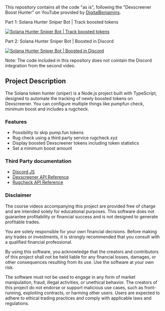This repository contains all the code "as is", following the "Dexscreener Boost Hunter" on YouTube provided by [DigitalBenjamins](https://x.com/digbenjamins).

Part 1: Solana Hunter Sniper Bot | Track boosted tokens

[![Solana Hunter Sniper Bot | Track boosted tokens](https://img.youtube.com/vi/u4xBWjloDqk/0.jpg)](https://www.youtube.com/watch?v=u4xBWjloDqk)

Part 2: Solana Hunter Sniper Bot | Boosted in Discord

[![Solana Hunter Sniper Bot | Boosted in Discord](https://img.youtube.com/vi/Wu96XvD98r0/0.jpg)](https://www.youtube.com/watch?v=Wu96XvD98r0)

Note: The code included in this repository does not cointain the Discord integration from the second video.

## Project Description

The Solana token hunter (sniper) is a Node.js project built with TypeScript, designed to automate the tracking of newly boosted tokens on Dexscreener. You can configure multiple things like pumpfun check, minimum boost and includes a rugcheck.

### Features

- Possibility to skip pump.fun tokens
- Rug check using a third party service rugcheck.xyz
- Display boosted Dexscreener tokens including token statistics
- Set a minimum boost amount

### Third Party documentation

- [Discord JS](https://discord.js.org/)
- [Dexscreener API Reference](https://docs.dexscreener.com/api/reference)
- [Rugcheck API Reference](https://api.rugcheck.xyz/swagger/index.html)

### Disclaimer

The course videos accompanying this project are provided free of charge and are intended solely for educational purposes. This software does not guarantee profitability or financial success and is not designed to generate profitable trades.

You are solely responsible for your own financial decisions. Before making any trades or investments, it is strongly recommended that you consult with a qualified financial professional.

By using this software, you acknowledge that the creators and contributors of this project shall not be held liable for any financial losses, damages, or other consequences resulting from its use. Use the software at your own risk.

The software must not be used to engage in any form of market manipulation, fraud, illegal activities, or unethical behavior. The creators of this project do not endorse or support malicious use cases, such as front-running, exploiting contracts, or harming other users. Users are expected to adhere to ethical trading practices and comply with applicable laws and regulations.
